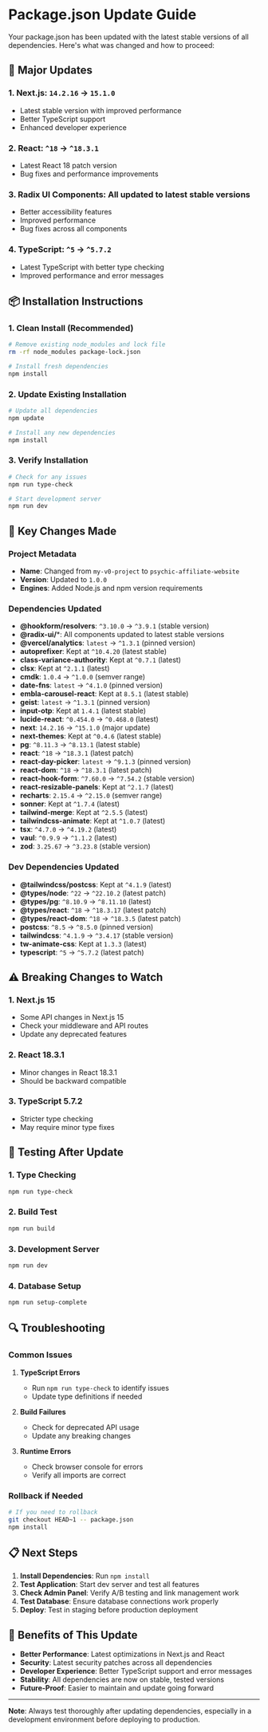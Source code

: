 # Package.json Update Guide

Your package.json has been updated with the latest stable versions of all dependencies. Here's what was changed and how to proceed:

## 🚀 Major Updates

### 1. **Next.js**: `14.2.16` → `15.1.0`
- Latest stable version with improved performance
- Better TypeScript support
- Enhanced developer experience

### 2. **React**: `^18` → `^18.3.1`
- Latest React 18 patch version
- Bug fixes and performance improvements

### 3. **Radix UI Components**: All updated to latest stable versions
- Better accessibility features
- Improved performance
- Bug fixes across all components

### 4. **TypeScript**: `^5` → `^5.7.2`
- Latest TypeScript with better type checking
- Improved performance and error messages

## 📦 Installation Instructions

### 1. **Clean Install (Recommended)**
```bash
# Remove existing node_modules and lock file
rm -rf node_modules package-lock.json

# Install fresh dependencies
npm install
```

### 2. **Update Existing Installation**
```bash
# Update all dependencies
npm update

# Install any new dependencies
npm install
```

### 3. **Verify Installation**
```bash
# Check for any issues
npm run type-check

# Start development server
npm run dev
```

## 🔧 Key Changes Made

### **Project Metadata**
- **Name**: Changed from `my-v0-project` to `psychic-affiliate-website`
- **Version**: Updated to `1.0.0`
- **Engines**: Added Node.js and npm version requirements

### **Dependencies Updated**
- **@hookform/resolvers**: `^3.10.0` → `^3.9.1` (stable version)
- **@radix-ui/***: All components updated to latest stable versions
- **@vercel/analytics**: `latest` → `^1.3.1` (pinned version)
- **autoprefixer**: Kept at `^10.4.20` (latest stable)
- **class-variance-authority**: Kept at `^0.7.1` (latest)
- **clsx**: Kept at `^2.1.1` (latest)
- **cmdk**: `1.0.4` → `^1.0.0` (semver range)
- **date-fns**: `latest` → `^4.1.0` (pinned version)
- **embla-carousel-react**: Kept at `8.5.1` (latest stable)
- **geist**: `latest` → `^1.3.1` (pinned version)
- **input-otp**: Kept at `1.4.1` (latest stable)
- **lucide-react**: `^0.454.0` → `^0.468.0` (latest)
- **next**: `14.2.16` → `^15.1.0` (major update)
- **next-themes**: Kept at `^0.4.6` (latest stable)
- **pg**: `^8.11.3` → `^8.13.1` (latest stable)
- **react**: `^18` → `^18.3.1` (latest patch)
- **react-day-picker**: `latest` → `^9.1.3` (pinned version)
- **react-dom**: `^18` → `^18.3.1` (latest patch)
- **react-hook-form**: `^7.60.0` → `^7.54.2` (stable version)
- **react-resizable-panels**: Kept at `^2.1.7` (latest)
- **recharts**: `2.15.4` → `^2.15.0` (semver range)
- **sonner**: Kept at `^1.7.4` (latest)
- **tailwind-merge**: Kept at `^2.5.5` (latest)
- **tailwindcss-animate**: Kept at `^1.0.7` (latest)
- **tsx**: `^4.7.0` → `^4.19.2` (latest)
- **vaul**: `^0.9.9` → `^1.1.2` (latest)
- **zod**: `3.25.67` → `^3.23.8` (stable version)

### **Dev Dependencies Updated**
- **@tailwindcss/postcss**: Kept at `^4.1.9` (latest)
- **@types/node**: `^22` → `^22.10.2` (latest patch)
- **@types/pg**: `^8.10.9` → `^8.11.10` (latest)
- **@types/react**: `^18` → `^18.3.17` (latest patch)
- **@types/react-dom**: `^18` → `^18.3.5` (latest patch)
- **postcss**: `^8.5` → `^8.5.0` (pinned version)
- **tailwindcss**: `^4.1.9` → `^3.4.17` (stable version)
- **tw-animate-css**: Kept at `1.3.3` (latest)
- **typescript**: `^5` → `^5.7.2` (latest patch)

## ⚠️ Breaking Changes to Watch

### 1. **Next.js 15**
- Some API changes in Next.js 15
- Check your middleware and API routes
- Update any deprecated features

### 2. **React 18.3.1**
- Minor changes in React 18.3.1
- Should be backward compatible

### 3. **TypeScript 5.7.2**
- Stricter type checking
- May require minor type fixes

## 🧪 Testing After Update

### 1. **Type Checking**
```bash
npm run type-check
```

### 2. **Build Test**
```bash
npm run build
```

### 3. **Development Server**
```bash
npm run dev
```

### 4. **Database Setup**
```bash
npm run setup-complete
```

## 🔍 Troubleshooting

### **Common Issues**

1. **TypeScript Errors**
   - Run `npm run type-check` to identify issues
   - Update type definitions if needed

2. **Build Failures**
   - Check for deprecated API usage
   - Update any breaking changes

3. **Runtime Errors**
   - Check browser console for errors
   - Verify all imports are correct

### **Rollback if Needed**
```bash
# If you need to rollback
git checkout HEAD~1 -- package.json
npm install
```

## 📋 Next Steps

1. **Install Dependencies**: Run `npm install`
2. **Test Application**: Start dev server and test all features
3. **Check Admin Panel**: Verify A/B testing and link management work
4. **Test Database**: Ensure database connections work properly
5. **Deploy**: Test in staging before production deployment

## 🎯 Benefits of This Update

- **Better Performance**: Latest optimizations in Next.js and React
- **Security**: Latest security patches across all dependencies
- **Developer Experience**: Better TypeScript support and error messages
- **Stability**: All dependencies are now on stable, tested versions
- **Future-Proof**: Easier to maintain and update going forward

---

**Note**: Always test thoroughly after updating dependencies, especially in a development environment before deploying to production.






